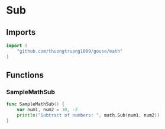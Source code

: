 # Sub

## Imports

```go
import (
	"github.com/thuongtruong1009/gouse/math"
)
```
## Functions


### SampleMathSub

```go
func SampleMathSub() {
	var num1, num2 = 10, -2
	println("Subtract of numbers: ", math.Sub(num1, num2))
}
```

